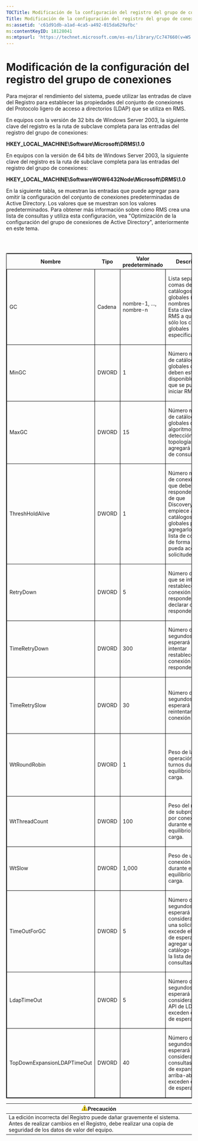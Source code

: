 ```yaml
---
TOCTitle: Modificación de la configuración del registro del grupo de conexiones
Title: Modificación de la configuración del registro del grupo de conexiones
ms:assetid: 'c61d91db-a1ad-4ca5-a492-015da629afbc'
ms:contentKeyID: 18128041
ms:mtpsurl: 'https://technet.microsoft.com/es-es/library/Cc747660(v=WS.10)'
---
```


Modificación de la configuración del registro del grupo de conexiones
=====================================================================

Para mejorar el rendimiento del sistema, puede utilizar las entradas de clave del Registro para establecer las propiedades del conjunto de conexiones del Protocolo ligero de acceso a directorios (LDAP) que se utiliza en RMS.

En equipos con la versión de 32 bits de Windows Server 2003, la siguiente clave del registro es la ruta de subclave completa para las entradas del registro del grupo de conexiones:

**HKEY\_LOCAL\_MACHINE\\Software\\Microsoft\\DRMS\\1.0**

En equipos con la versión de 64 bits de Windows Server 2003, la siguiente clave del registro es la ruta de subclave completa para las entradas del registro del grupo de conexiones:

**HKEY\_LOCAL\_MACHINE\\SoftwareWOW6432Node\\Microsoft\\DRMS\\1.0**

En la siguiente tabla, se muestran las entradas que puede agregar para omitir la configuración del conjunto de conexiones predeterminadas de Active Directory. Los valores que se muestran son los valores predeterminados. Para obtener más información sobre cómo RMS crea una lista de consultas y utiliza esta configuración, vea "Optimización de la configuración del grupo de conexiones de Active Directory", anteriormente en este tema.

###  

<p> </p>
<table style="border:1px solid black;">
<colgroup>
<col width="20%" />
<col width="20%" />
<col width="20%" />
<col width="20%" />
<col width="20%" />
</colgroup>
<thead>
<tr class="header">
<th>Nombre</th>
<th>Tipo</th>
<th>Valor predeterminado</th>
<th>Descripción</th>
<th>Notas</th>
</tr>
</thead>
<tbody>
<tr class="odd">
<td style="border:1px solid black;"><p>GC</p></td>
<td style="border:1px solid black;"><p>Cadena</p></td>
<td style="border:1px solid black;"><p>nombre-1, ..., nombre-n</p></td>
<td style="border:1px solid black;"><p>Lista separada por comas de catálogos globales (usando nombres DNS). Esta clave limita RMS a que utilice sólo los catálogos globales especificados.</p></td>
<td style="border:1px solid black;"><p>Si no desea que RMS cree una lista de consultas, utilice esta configuración para especificar los catálogos globales que se utilizarán.</p></td>
</tr>  
<tr class="even">
<td style="border:1px solid black;"><p>MinGC</p></td>
<td style="border:1px solid black;"><p>DWORD</p></td>
<td style="border:1px solid black;"><p>1</p></td>
<td style="border:1px solid black;"><p>Número mínimo de catálogos globales que deben estar disponibles para que se pueda iniciar RMS.</p></td>
<td style="border:1px solid black;"></td>
</tr>  
<tr class="odd">
<td style="border:1px solid black;"><p>MaxGC</p></td>
<td style="border:1px solid black;"><p>DWORD</p></td>
<td style="border:1px solid black;"><p>15</p></td>
<td style="border:1px solid black;"><p>Número máximo de catálogos globales que el algoritmo de detección de topologías agregará a la lista de consultas.</p></td>
<td style="border:1px solid black;"></td>
</tr>  
<tr class="even">
<td style="border:1px solid black;"><p>ThreshHoldAlive</p></td>
<td style="border:1px solid black;"><p>DWORD</p></td>
<td style="border:1px solid black;"><p>1</p></td>
<td style="border:1px solid black;"><p>Número mínimo de conexiones que deben responder antes de que DiscoveryServices empiece a buscar catálogos globales para agregarlos a la lista de consultas de forma que RMS pueda aceptar solicitudes.</p></td>
<td style="border:1px solid black;"></td>
</tr>  
<tr class="odd">
<td style="border:1px solid black;"><p>RetryDown</p></td>
<td style="border:1px solid black;"><p>DWORD</p></td>
<td style="border:1px solid black;"><p>5</p></td>
<td style="border:1px solid black;"><p>Número de veces que se intentará restablecer una conexión que no responde antes de declarar que no responde.</p></td>
<td style="border:1px solid black;"></td>
</tr>  
<tr class="even">
<td style="border:1px solid black;"><p>TimeRetryDown</p></td>
<td style="border:1px solid black;"><p>DWORD</p></td>
<td style="border:1px solid black;"><p>300</p></td>
<td style="border:1px solid black;"><p>Número de segundos que se esperará antes de intentar restablecer una conexión que no responde.</p></td>
<td style="border:1px solid black;"><p>No tiene que cambiar esta configuración predeterminada, excepto en circunstancias inusuales.</p></td>
</tr>  
<tr class="odd">
<td style="border:1px solid black;"><p>TimeRetrySlow</p></td>
<td style="border:1px solid black;"><p>DWORD</p></td>
<td style="border:1px solid black;"><p>30</p></td>
<td style="border:1px solid black;"><p>Número de segundos que se esperará antes de reintentar una conexión lenta.</p></td>
<td style="border:1px solid black;"><p>No tiene que cambiar esta configuración predeterminada, excepto en circunstancias inusuales.</p></td>
</tr>  
<tr class="even">
<td style="border:1px solid black;"><p>WtRoundRobin</p></td>
<td style="border:1px solid black;"><p>DWORD</p></td>
<td style="border:1px solid black;"><p>1</p></td>
<td style="border:1px solid black;"><p>Peso de la operación por turnos durante el equilibrio de carga.</p></td>
<td style="border:1px solid black;"><p>Importancia relativa de la operación por turnos en el equilibrio de carga. Un valor de 1 es el valor más pequeño.</p></td>
</tr>  
<tr class="odd">
<td style="border:1px solid black;"><p>WtThreadCount</p></td>
<td style="border:1px solid black;"><p>DWORD</p></td>
<td style="border:1px solid black;"><p>100</p></td>
<td style="border:1px solid black;"><p>Peso del número de subprocesos por conexión durante el equilibrio de carga.</p></td>
<td style="border:1px solid black;"><p>Importancia relativa de un número bajo de subprocesos.</p></td>
</tr>  
<tr class="even">
<td style="border:1px solid black;"><p>WtSlow</p></td>
<td style="border:1px solid black;"><p>DWORD</p></td>
<td style="border:1px solid black;"><p>1,000</p></td>
<td style="border:1px solid black;"><p>Peso de una conexión lenta durante el equilibrio de carga.</p></td>
<td style="border:1px solid black;"><p>Importancia relativa de que la conexión no sea lenta.</p></td>
</tr>  
<tr class="odd">
<td style="border:1px solid black;"><p>TimeOutForGC</p></td>
<td style="border:1px solid black;"><p>DWORD</p></td>
<td style="border:1px solid black;"><p>5</p></td>
<td style="border:1px solid black;"><p>Número de segundos que se esperará antes de considerar que una solicitud excede el tiempo de espera para agregar un catálogo global a la lista de consultas.</p></td>
<td style="border:1px solid black;"></td>
</tr>  
<tr class="even">
<td style="border:1px solid black;"><p>LdapTimeOut</p></td>
<td style="border:1px solid black;"><p>DWORD</p></td>
<td style="border:1px solid black;"><p>5</p></td>
<td style="border:1px solid black;"><p>Número de segundos que se esperará antes de considerar que las API de LDAP exceden el tiempo de espera.</p></td>
<td style="border:1px solid black;"></td>
</tr>  
<tr class="odd">
<td style="border:1px solid black;"><p>TopDownExpansionLDAPTimeOut</p></td>
<td style="border:1px solid black;"><p>DWORD</p></td>
<td style="border:1px solid black;"><p>40</p></td>
<td style="border:1px solid black;"><p>Número de segundos que se esperará antes de considerar que las consultas LDAP de expansión arriba-abajo exceden el tiempo de espera.</p></td>
<td style="border:1px solid black;"></td>
</tr>  
</tbody>  
</table>
  
| ![](images/Cc747660.Caution(WS.10).gif)Precaución                                                                                                         |  
|----------------------------------------------------------------------------------------------------------------------------------------------------------------------------------------|  
| La edición incorrecta del Registro puede dañar gravemente el sistema. Antes de realizar cambios en el Registro, debe realizar una copia de seguridad de los datos de valor del equipo. |
